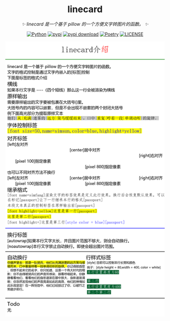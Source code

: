 <div align="center">

# linecard

_✨ linecard 是一个基于 pillow 的一个方便文字转图片的函数。 ✨_

[![Python](https://img.shields.io/badge/Python-3.12+-blue.svg)](https://www.python.org/)
[![pypi](https://img.shields.io/pypi/v/linecard.svg)](https://pypi.python.org/pypi/linecard)
[![pypi download](https://img.shields.io/pypi/dm/linecard)](https://pypi.python.org/pypi/linecard)
[![Poetry](https://img.shields.io/endpoint?url=https://python-poetry.org/badge/v0.json)](https://python-poetry.org/)
[![LICENSE](https://img.shields.io/github/license/karisaya/linecard.svg)](./LICENSE)

</div>

![效果](/example/example.png)
